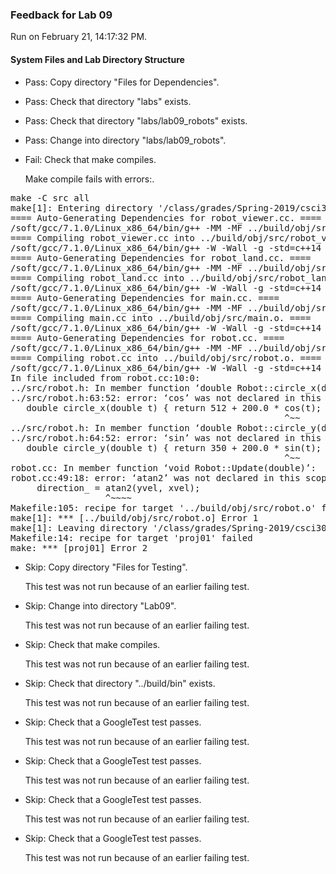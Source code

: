 ### Feedback for Lab 09

Run on February 21, 14:17:32 PM.


#### System Files and Lab Directory Structure

+ Pass: Copy directory "Files for Dependencies".



+ Pass: Check that directory "labs" exists.

+ Pass: Check that directory "labs/lab09_robots" exists.

+ Pass: Change into directory "labs/lab09_robots".

+ Fail: Check that make compiles.

    Make compile fails with errors:.
<pre>make -C src all
make[1]: Entering directory '/class/grades/Spring-2019/csci3081/student-repos/Lab_09_Feedback/repo-scher528/labs/lab09_robots/src'
==== Auto-Generating Dependencies for robot_viewer.cc. ====
/soft/gcc/7.1.0/Linux_x86_64/bin/g++ -MM -MF ../build/obj/src/robot_viewer.d -MP -MT ../build/obj/src/robot_viewer.o -W -Wall -g -std=c++14 -Wno-unused -c -I.. -I. -isystem/classes/grades/Spring-2019/csci3081/csel-s19c3081/include -isystem/classes/grades/Spring-2019/csci3081/csel-s19c3081/include/nanovg -isystem/classes/grades/Spring-2019/csci3081/csel-s19c3081/include/MinGfx-1.0 robot_viewer.cc
==== Compiling robot_viewer.cc into ../build/obj/src/robot_viewer.o. ====
/soft/gcc/7.1.0/Linux_x86_64/bin/g++ -W -Wall -g -std=c++14 -Wno-unused -c -I.. -I. -isystem/classes/grades/Spring-2019/csci3081/csel-s19c3081/include -isystem/classes/grades/Spring-2019/csci3081/csel-s19c3081/include/nanovg -isystem/classes/grades/Spring-2019/csci3081/csel-s19c3081/include/MinGfx-1.0  -c -o  ../build/obj/src/robot_viewer.o robot_viewer.cc
==== Auto-Generating Dependencies for robot_land.cc. ====
/soft/gcc/7.1.0/Linux_x86_64/bin/g++ -MM -MF ../build/obj/src/robot_land.d -MP -MT ../build/obj/src/robot_land.o -W -Wall -g -std=c++14 -Wno-unused -c -I.. -I. -isystem/classes/grades/Spring-2019/csci3081/csel-s19c3081/include -isystem/classes/grades/Spring-2019/csci3081/csel-s19c3081/include/nanovg -isystem/classes/grades/Spring-2019/csci3081/csel-s19c3081/include/MinGfx-1.0 robot_land.cc
==== Compiling robot_land.cc into ../build/obj/src/robot_land.o. ====
/soft/gcc/7.1.0/Linux_x86_64/bin/g++ -W -Wall -g -std=c++14 -Wno-unused -c -I.. -I. -isystem/classes/grades/Spring-2019/csci3081/csel-s19c3081/include -isystem/classes/grades/Spring-2019/csci3081/csel-s19c3081/include/nanovg -isystem/classes/grades/Spring-2019/csci3081/csel-s19c3081/include/MinGfx-1.0  -c -o  ../build/obj/src/robot_land.o robot_land.cc
==== Auto-Generating Dependencies for main.cc. ====
/soft/gcc/7.1.0/Linux_x86_64/bin/g++ -MM -MF ../build/obj/src/main.d -MP -MT ../build/obj/src/main.o -W -Wall -g -std=c++14 -Wno-unused -c -I.. -I. -isystem/classes/grades/Spring-2019/csci3081/csel-s19c3081/include -isystem/classes/grades/Spring-2019/csci3081/csel-s19c3081/include/nanovg -isystem/classes/grades/Spring-2019/csci3081/csel-s19c3081/include/MinGfx-1.0 main.cc
==== Compiling main.cc into ../build/obj/src/main.o. ====
/soft/gcc/7.1.0/Linux_x86_64/bin/g++ -W -Wall -g -std=c++14 -Wno-unused -c -I.. -I. -isystem/classes/grades/Spring-2019/csci3081/csel-s19c3081/include -isystem/classes/grades/Spring-2019/csci3081/csel-s19c3081/include/nanovg -isystem/classes/grades/Spring-2019/csci3081/csel-s19c3081/include/MinGfx-1.0  -c -o  ../build/obj/src/main.o main.cc
==== Auto-Generating Dependencies for robot.cc. ====
/soft/gcc/7.1.0/Linux_x86_64/bin/g++ -MM -MF ../build/obj/src/robot.d -MP -MT ../build/obj/src/robot.o -W -Wall -g -std=c++14 -Wno-unused -c -I.. -I. -isystem/classes/grades/Spring-2019/csci3081/csel-s19c3081/include -isystem/classes/grades/Spring-2019/csci3081/csel-s19c3081/include/nanovg -isystem/classes/grades/Spring-2019/csci3081/csel-s19c3081/include/MinGfx-1.0 robot.cc
==== Compiling robot.cc into ../build/obj/src/robot.o. ====
/soft/gcc/7.1.0/Linux_x86_64/bin/g++ -W -Wall -g -std=c++14 -Wno-unused -c -I.. -I. -isystem/classes/grades/Spring-2019/csci3081/csel-s19c3081/include -isystem/classes/grades/Spring-2019/csci3081/csel-s19c3081/include/nanovg -isystem/classes/grades/Spring-2019/csci3081/csel-s19c3081/include/MinGfx-1.0  -c -o  ../build/obj/src/robot.o robot.cc
In file included from robot.cc:10:0:
../src/robot.h: In member function ‘double Robot::circle_x(double)’:
../src/robot.h:63:52: error: ‘cos’ was not declared in this scope
   double circle_x(double t) { return 512 + 200.0 * cos(t); }
                                                    ^~~
../src/robot.h: In member function ‘double Robot::circle_y(double)’:
../src/robot.h:64:52: error: ‘sin’ was not declared in this scope
   double circle_y(double t) { return 350 + 200.0 * sin(t); }
                                                    ^~~
robot.cc: In member function ‘void Robot::Update(double)’:
robot.cc:49:18: error: ‘atan2’ was not declared in this scope
     direction_ = atan2(yvel, xvel);
                  ^~~~~
Makefile:105: recipe for target '../build/obj/src/robot.o' failed
make[1]: *** [../build/obj/src/robot.o] Error 1
make[1]: Leaving directory '/class/grades/Spring-2019/csci3081/student-repos/Lab_09_Feedback/repo-scher528/labs/lab09_robots/src'
Makefile:14: recipe for target 'proj01' failed
make: *** [proj01] Error 2
</pre>



+ Skip: Copy directory "Files for Testing".

  This test was not run because of an earlier failing test.

+ Skip: Change into directory "Lab09".

  This test was not run because of an earlier failing test.

+ Skip: Check that make compiles.

  This test was not run because of an earlier failing test.

+ Skip: Check that directory "../build/bin" exists.

  This test was not run because of an earlier failing test.

+ Skip: Check that a GoogleTest test passes.

  This test was not run because of an earlier failing test.

+ Skip: Check that a GoogleTest test passes.

  This test was not run because of an earlier failing test.

+ Skip: Check that a GoogleTest test passes.

  This test was not run because of an earlier failing test.

+ Skip: Check that a GoogleTest test passes.

  This test was not run because of an earlier failing test.

